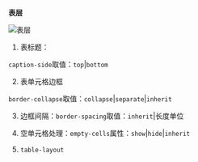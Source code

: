 **表层**

![表层](../../STORAGE/表层.png)

1. 表标题：

`caption-side`取值：`top`|`bottom`

2. 表单元格边框

`border-collapse`取值：`collapse`|`separate`|`inherit`

3. 边框间隔：`border-spacing`取值：`inherit`|长度单位

4. 空单元格处理：`empty-cells`属性：`show`|`hide`|`inherit`

5. `table-layout`